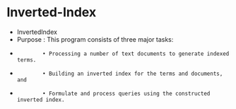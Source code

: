 # Inverted-Index
 * InvertedIndex
 * Purpose :     This program consists of three major tasks:
 *             • Processing a number of text documents to generate indexed terms.
 *             • Building an inverted index for the terms and documents, and
 *             • Formulate and process queries using the constructed inverted index.
